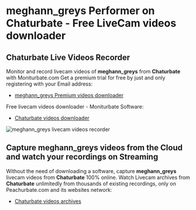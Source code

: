 # meghann_greys Performer on Chaturbate - Free LiveCam videos downloader

## Chaturbate Live Videos Recorder

Monitor and record livecam videos of **meghann_greys** from **Chaturbate** with Moniturbate.com
Get a premium trial for free by just and only registering with your Email address:
* [meghann_greys Premium videos downloader](https://moniturbate.com/request-demo-licence-key.html)

Free livecam videos downloader - Moniturbate Software:
* [Chaturbate videos downloader](https://moniturbate.com/moniturbate-download-software.html)

![meghann_greys livecam videos recorder](https://peachurnet.com/templates/moniturbate-software.png)


## Capture meghann_greys videos from the Cloud and watch your recordings on Streaming

Without the need of downloading a software, capture **meghann_greys** livecam videos from **Chaturbate** 100% online.
Watch Livecam archives from **Chaturbate** unlimitedly from thousands of existing recordings, only on Peachurbate.com and its websites network:
* [Chaturbate videos archives](https://peachurnet.com/)